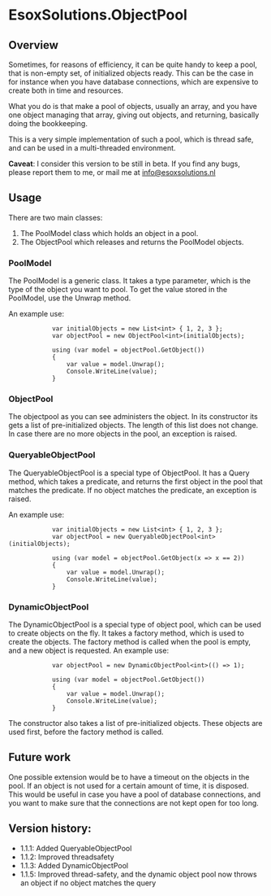 # EsoxSolutions.ObjectPool

## Overview

Sometimes, for reasons of efficiency, it can be quite handy to keep a pool, that is non-empty set, of initialized objects ready. This can be the case in for instance when you have database connections, which are expensive to create both in time and resources.

What you do is that make a pool of objects, usually an array, and you have one object managing that array, giving out objects, and returning, basically doing the bookkeeping.

This is a very simple implementation of such a pool, which is thread safe, and can be used in a multi-threaded environment.

**Caveat**: I consider this version to be still in beta. If you find any bugs, please report them to me, or mail me at [info@esoxsolutions.nl](info@esoxsolutions.nl)
## Usage

There are two main classes:

1. The PoolModel class which holds an object in a pool.
2. The ObjectPool which releases and returns the PoolModel objects.

### PoolModel
The PoolModel is a generic class. It takes a type parameter, which is the type of the object you want to pool. 
To get the value stored in the PoolModel, use the Unwrap method.

An example use:
```
            var initialObjects = new List<int> { 1, 2, 3 };
            var objectPool = new ObjectPool<int>(initialObjects);

            using (var model = objectPool.GetObject())
            {
                var value = model.Unwrap();
				Console.WriteLine(value);
            }
```


### ObjectPool
The objectpool as you can see administers the object. In its constructor its gets a list of pre-initialized objects. The length of this list does not change.
In case there are no more objects in the pool, an exception is raised.


### QueryableObjectPool
The QueryableObjectPool is a special type of ObjectPool. It has a Query method, which takes a predicate, and returns the first object in the pool that matches the predicate. If no object matches the predicate, an exception is raised.

An example use:
```
			var initialObjects = new List<int> { 1, 2, 3 };
			var objectPool = new QueryableObjectPool<int>(initialObjects);

			using (var model = objectPool.GetObject(x => x == 2))
			{
				var value = model.Unwrap();
				Console.WriteLine(value);
			}
```
### DynamicObjectPool
The DynamicObjectPool is a special type of object pool, which can be used to create objects on the fly. It takes a factory method, which is used to create the objects. The factory method is called when the pool is empty, and a new object is requested.
An example use:
```
			var objectPool = new DynamicObjectPool<int>(() => 1);

			using (var model = objectPool.GetObject())
			{
				var value = model.Unwrap();
				Console.WriteLine(value);
			}
```
The constructor also takes a list of pre-initialized objects. These objects are used first, before the factory method is called.

## Future work
One possible extension would be to have a timeout on the objects in the pool. If an object is not used for a certain amount of time, it is disposed. This would be useful in case you have a pool of database connections, and you want to make sure that the connections are not kept open for too long.

## Version history:
* 1.1.1: Added QueryableObjectPool
* 1.1.2: Improved threadsafety
* 1.1.3: Added DynamicObjectPool
* 1.1.5: Improved thread-safety, and the dynamic object pool now throws an object if no object matches the query

